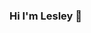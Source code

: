 ### Hi I'm Lesley 👋

<!--
**GlitterAngle/GlitterAngle** is a ✨ _special_ ✨ repository because its `README.md` (this file) appears on your GitHub profile.

Here are some ideas to get you started:

- 🔭 I’m currently working on further my skills through a bootcamp at GA
- 🌱 I’m currently learning Python
- 👯 I’m looking to collaborate on backend and front end. 
- 📫 How to reach me: lesleyrotonto@gmail.com
- 😄 Pronouns: She/her
- ⚡ Fun fact: I'm an artist and found that development is just another outlet for my creativity 
-->
